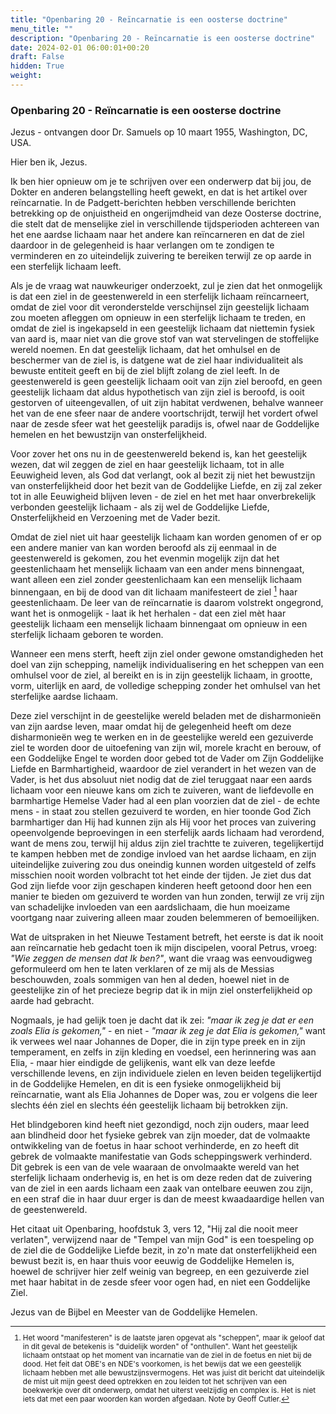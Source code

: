 ```yaml
---
title: "Openbaring 20 - Reïncarnatie is een oosterse doctrine"
menu_title: ""
description: "Openbaring 20 - Reïncarnatie is een oosterse doctrine"
date: 2024-02-01 06:00:01+00:20
draft: False
hidden: True
weight:
---
```

### Openbaring 20 - Reïncarnatie is een oosterse doctrine

Jezus - ontvangen door Dr. Samuels op 10 maart 1955, Washington, DC, USA.

Hier ben ik, Jezus.

Ik ben hier opnieuw om je te schrijven over een onderwerp dat bij jou, de Dokter en anderen belangstelling heeft gewekt, en dat is het artikel over reïncarnatie. In de Padgett-berichten hebben verschillende berichten betrekking op de onjuistheid en ongerijmdheid van deze Oosterse doctrine, die stelt dat de menselijke ziel in verschillende tijdsperioden achtereen van het ene aardse lichaam naar het andere kan reïncarneren en dat de ziel daardoor in de gelegenheid is haar verlangen om te zondigen te verminderen en zo uiteindelijk zuivering te bereiken terwijl ze op aarde in een sterfelijk lichaam leeft.

Als je de vraag wat nauwkeuriger onderzoekt, zul je zien dat het onmogelijk is dat een ziel in de geestenwereld in een sterfelijk lichaam reïncarneert, omdat de ziel voor dit veronderstelde verschijnsel zijn geestelijk lichaam zou moeten afleggen om opnieuw in een sterfelijk lichaam te treden, en omdat de ziel is ingekapseld in een geestelijk lichaam dat niettemin fysiek van aard is, maar niet van die grove stof van wat stervelingen de stoffelijke wereld noemen. En dat geestelijk lichaam, dat het omhulsel en de beschermer van de ziel is, is datgene wat de ziel haar individualiteit als bewuste entiteit geeft en bij de ziel blijft zolang de ziel leeft. In de geestenwereld is geen geestelijk lichaam ooit van zijn ziel beroofd, en geen geestelijk lichaam dat aldus hypothetisch van zijn ziel is beroofd, is ooit gestorven of uiteengevallen, of uit zijn habitat verdwenen, behalve wanneer het van de ene sfeer naar de andere voortschrijdt, terwijl het vordert ofwel naar de zesde sfeer wat het geestelijk paradijs is, ofwel naar de Goddelijke hemelen en het bewustzijn van onsterfelijkheid.

Voor zover het ons nu in de geestenwereld bekend is, kan het geestelijk wezen, dat wil zeggen de ziel en haar geestelijk lichaam, tot in alle Eeuwigheid leven, als God dat verlangt, ook al bezit zij niet het bewustzijn van onsterfelijkheid door het bezit van de Goddelijke Liefde, en zij zal zeker tot in alle Eeuwigheid blijven leven - de ziel en het met haar onverbrekelijk verbonden geestelijk lichaam - als zij wel de Goddelijke Liefde, Onsterfelijkheid en Verzoening met de Vader bezit.

Omdat de ziel niet uit haar geestelijk lichaam kan worden genomen of er op een andere manier van kan worden beroofd als zij eenmaal in de geestenwereld is gekomen, zou het evenmin mogelijk zijn dat het geestenlichaam het menselijk lichaam van een ander mens binnengaat, want alleen een ziel zonder geestenlichaam kan een menselijk lichaam binnengaan, en bij de dood van dit lichaam manifesteert de ziel [^1] haar geestenlichaam. De leer van de reïncarnatie is daarom volstrekt ongegrond, want het is onmogelijk - laat ik het herhalen - dat een ziel mèt haar geestelijk lichaam een menselijk lichaam binnengaat om opnieuw in een sterfelijk lichaam geboren te worden.

Wanneer een mens sterft, heeft zijn ziel onder gewone omstandigheden het doel van zijn schepping, namelijk individualisering en het scheppen van een omhulsel voor de ziel, al bereikt en is in zijn geestelijk lichaam, in grootte, vorm, uiterlijk en aard, de volledige schepping zonder het omhulsel van het sterfelijke aardse lichaam.

Deze ziel verschijnt in de geestelijke wereld beladen met de disharmonieën van zijn aardse leven, maar omdat hij de gelegenheid heeft om deze disharmonieën weg te werken en in de geestelijke wereld een gezuiverde ziel te worden door de uitoefening van zijn wil, morele kracht en berouw, of een Goddelijke Engel te worden door gebed tot de Vader om Zijn Goddelijke Liefde en Barmhartigheid, waardoor de ziel verandert in het wezen van de Vader, is het dus absoluut niet nodig dat de ziel teruggaat naar een aards lichaam voor een nieuwe kans om zich te zuiveren, want de liefdevolle en barmhartige Hemelse Vader had al een plan voorzien dat de ziel - de echte mens - in staat zou stellen gezuiverd te worden, en hier toonde God Zich barmhartiger dan Hij had kunnen zijn als Hij voor het proces van zuivering opeenvolgende beproevingen in een sterfelijk aards lichaam had verordend, want de mens zou, terwijl hij aldus zijn ziel trachtte te zuiveren, tegelijkertijd te kampen hebben met de zondige invloed van het aardse lichaam, en zijn uiteindelijke zuivering zou dus oneindig kunnen worden uitgesteld of zelfs misschien nooit worden volbracht tot het einde der tijden. Je ziet dus dat God zijn liefde voor zijn geschapen kinderen heeft getoond door hen een manier te bieden om gezuiverd te worden van hun zonden, terwijl ze vrij zijn van schadelijke invloeden van een aardslichaam, die hun moeizame voortgang naar zuivering alleen maar zouden belemmeren of bemoeilijken.

Wat de uitspraken in het Nieuwe Testament betreft, het eerste is dat ik nooit aan reïncarnatie heb gedacht toen ik mijn discipelen, vooral Petrus, vroeg: *"Wie zeggen de mensen dat Ik ben?"*, want die vraag was eenvoudigweg geformuleerd om hen te laten verklaren of ze mij als de Messias beschouwden, zoals sommigen van hen al deden, hoewel niet in de geestelijke zin of het precieze begrip dat ik in mijn ziel onsterfelijkheid op aarde had gebracht.

Nogmaals, je had gelijk toen je dacht dat ik zei: *"maar ik zeg je dat er een zoals Elia is gekomen,"* - en niet - *"maar ik zeg je dat Elia is gekomen,"* want ik verwees wel naar Johannes de Doper, die in zijn type preek en in zijn temperament, en zelfs in zijn kleding en voedsel, een herinnering was aan Elia, - maar hier eindigde de gelijkenis, want elk van deze leefde verschillende levens, en zijn individuele zielen en leven beiden tegelijkertijd in de Goddelijke Hemelen, en dit is een fysieke onmogelijkheid bij reïncarnatie, want als Elia Johannes de Doper was, zou er volgens die leer slechts één ziel en slechts één geestelijk lichaam bij betrokken zijn.

Het blindgeboren kind heeft niet gezondigd, noch zijn ouders, maar leed aan blindheid door het fysieke gebrek van zijn moeder, dat de volmaakte ontwikkeling van de foetus in haar schoot verhinderde, en zo heeft dit gebrek de volmaakte manifestatie van Gods scheppingswerk verhinderd. Dit gebrek is een van de vele waaraan de onvolmaakte wereld van het sterfelijk lichaam onderhevig is, en het is om deze reden dat de zuivering van de ziel in een aards lichaam een zaak van ontelbare eeuwen zou zijn, en een straf die in haar duur erger is dan de meest kwaadaardige hellen van de geestenwereld.

Het citaat uit Openbaring, hoofdstuk 3, vers 12, "Hij zal die nooit meer verlaten", verwijzend naar de "Tempel van mijn God" is een toespeling op de ziel die de Goddelijke Liefde bezit, in zo'n mate dat onsterfelijkheid een bewust bezit is, en haar thuis voor eeuwig de Goddelijke Hemelen is, hoewel de schrijver hier zelf weinig van begreep, en een gezuiverde ziel met haar habitat in de zesde sfeer voor ogen had, en niet een Goddelijke Ziel.

Jezus van de Bijbel en Meester van de Goddelijke Hemelen.
<small>

[^1]: Het woord "manifesteren" is de laatste jaren opgevat als "scheppen", maar ik geloof dat in dit geval de betekenis is "duidelijk worden" of "onthullen". Want het geestelijk lichaam ontstaat op het moment van incarnatie van de ziel in de foetus en niet bij de dood. Het feit dat OBE's en NDE's voorkomen, is het bewijs dat we een geestelijk lichaam hebben met alle bewustzijnsvermogens.
Het was juist dit bericht dat uiteindelijk de mist uit mijn geest deed optrekken en zou leiden tot het schrijven van een boekwerkje over dit onderwerp, omdat het uiterst veelzijdig en complex is. Het is niet iets dat met een paar woorden kan worden afgedaan.
Note by Geoff Cutler.
